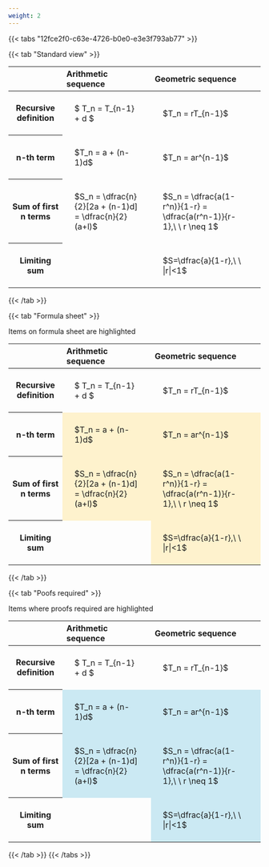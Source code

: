 ```yaml
---
weight: 2
---
```


{{< tabs "12fce2f0-c63e-4726-b0e0-e3e3f793ab77" >}}

{{< tab "Standard view" >}}

<style type="text/css">
#T_52a64 th.col_heading {
  text-align: left;
  font-size: 1em;
}
#T_52a64 td {
  text-align: left;
  font-size: 1em;
  padding: 1.5em;
}
</style>
<table id="T_52a64">
  <thead>
    <tr>
      <th class="blank level0" >&nbsp;</th>
      <th id="T_52a64_level0_col0" class="col_heading level0 col0" >Arithmetic sequence</th>
      <th id="T_52a64_level0_col1" class="col_heading level0 col1" >Geometric sequence</th>
    </tr>
  </thead>
  <tbody>
    <tr>
      <th id="T_52a64_level0_row0" class="row_heading level0 row0" >Recursive definition</th>
      <td id="T_52a64_row0_col0" class="data row0 col0" >$ T_n = T_{n-1} + d $</td>
      <td id="T_52a64_row0_col1" class="data row0 col1" >$T_n = rT_{n-1}$</td>
    </tr>
    <tr>
      <th id="T_52a64_level0_row1" class="row_heading level0 row1" >n-th term</th>
      <td id="T_52a64_row1_col0" class="data row1 col0" >$T_n = a + (n-1)d$</td>
      <td id="T_52a64_row1_col1" class="data row1 col1" >$T_n = ar^{n-1}$</td>
    </tr>
    <tr>
      <th id="T_52a64_level0_row2" class="row_heading level0 row2" >Sum of first n terms</th>
      <td id="T_52a64_row2_col0" class="data row2 col0" >$S_n = \dfrac{n}{2}[2a + (n-1)d] = \dfrac{n}{2}(a+l)$</td>
      <td id="T_52a64_row2_col1" class="data row2 col1" >$S_n = \dfrac{a(1-r^n)}{1-r} = \dfrac{a(r^n-1)}{r-1},\ \  r \neq 1$</td>
    </tr>
    <tr>
      <th id="T_52a64_level0_row3" class="row_heading level0 row3" >Limiting sum</th>
      <td id="T_52a64_row3_col0" class="data row3 col0" ></td>
      <td id="T_52a64_row3_col1" class="data row3 col1" >$S=\dfrac{a}{1-r},\ \ |r|<1$</td>
    </tr>
  </tbody>
</table>
{{< /tab >}}

{{< tab "Formula sheet" >}}

Items on formula sheet are highlighted 
<br>
<style type="text/css">
#T_f579c th.col_heading {
  text-align: left;
  font-size: 1em;
}
#T_f579c td {
  text-align: left;
  font-size: 1em;
  padding: 1.5em;
}
#T_f579c_row0_col0, #T_f579c_row0_col1, #T_f579c_row3_col0 {
  background-color: rgba(0,0,0,0);
}
#T_f579c_row1_col0, #T_f579c_row1_col1, #T_f579c_row2_col0, #T_f579c_row2_col1, #T_f579c_row3_col1 {
  background-color: rgba(255,194,10, 0.2);
}
</style>
<table id="T_f579c">
  <thead>
    <tr>
      <th class="blank level0" >&nbsp;</th>
      <th id="T_f579c_level0_col0" class="col_heading level0 col0" >Arithmetic sequence</th>
      <th id="T_f579c_level0_col1" class="col_heading level0 col1" >Geometric sequence</th>
    </tr>
  </thead>
  <tbody>
    <tr>
      <th id="T_f579c_level0_row0" class="row_heading level0 row0" >Recursive definition</th>
      <td id="T_f579c_row0_col0" class="data row0 col0" >$ T_n = T_{n-1} + d $</td>
      <td id="T_f579c_row0_col1" class="data row0 col1" >$T_n = rT_{n-1}$</td>
    </tr>
    <tr>
      <th id="T_f579c_level0_row1" class="row_heading level0 row1" >n-th term</th>
      <td id="T_f579c_row1_col0" class="data row1 col0" >$T_n = a + (n-1)d$</td>
      <td id="T_f579c_row1_col1" class="data row1 col1" >$T_n = ar^{n-1}$</td>
    </tr>
    <tr>
      <th id="T_f579c_level0_row2" class="row_heading level0 row2" >Sum of first n terms</th>
      <td id="T_f579c_row2_col0" class="data row2 col0" >$S_n = \dfrac{n}{2}[2a + (n-1)d] = \dfrac{n}{2}(a+l)$</td>
      <td id="T_f579c_row2_col1" class="data row2 col1" >$S_n = \dfrac{a(1-r^n)}{1-r} = \dfrac{a(r^n-1)}{r-1},\ \  r \neq 1$</td>
    </tr>
    <tr>
      <th id="T_f579c_level0_row3" class="row_heading level0 row3" >Limiting sum</th>
      <td id="T_f579c_row3_col0" class="data row3 col0" ></td>
      <td id="T_f579c_row3_col1" class="data row3 col1" >$S=\dfrac{a}{1-r},\ \ |r|<1$</td>
    </tr>
  </tbody>
</table>
{{< /tab >}}

{{< tab "Poofs required" >}}

Items where proofs required are highlighted 
<br>
<style type="text/css">
#T_f2c57 th.col_heading {
  text-align: left;
  font-size: 1em;
}
#T_f2c57 td {
  text-align: left;
  font-size: 1em;
  padding: 1.5em;
}
#T_f2c57_row0_col0, #T_f2c57_row0_col1, #T_f2c57_row3_col0 {
  background-color: rgba(0,0,0,0);
}
#T_f2c57_row1_col0, #T_f2c57_row1_col1, #T_f2c57_row2_col0, #T_f2c57_row2_col1, #T_f2c57_row3_col1 {
  background-color: rgba(0,150,200, 0.2);
}
</style>
<table id="T_f2c57">
  <thead>
    <tr>
      <th class="blank level0" >&nbsp;</th>
      <th id="T_f2c57_level0_col0" class="col_heading level0 col0" >Arithmetic sequence</th>
      <th id="T_f2c57_level0_col1" class="col_heading level0 col1" >Geometric sequence</th>
    </tr>
  </thead>
  <tbody>
    <tr>
      <th id="T_f2c57_level0_row0" class="row_heading level0 row0" >Recursive definition</th>
      <td id="T_f2c57_row0_col0" class="data row0 col0" >$ T_n = T_{n-1} + d $</td>
      <td id="T_f2c57_row0_col1" class="data row0 col1" >$T_n = rT_{n-1}$</td>
    </tr>
    <tr>
      <th id="T_f2c57_level0_row1" class="row_heading level0 row1" >n-th term</th>
      <td id="T_f2c57_row1_col0" class="data row1 col0" >$T_n = a + (n-1)d$</td>
      <td id="T_f2c57_row1_col1" class="data row1 col1" >$T_n = ar^{n-1}$</td>
    </tr>
    <tr>
      <th id="T_f2c57_level0_row2" class="row_heading level0 row2" >Sum of first n terms</th>
      <td id="T_f2c57_row2_col0" class="data row2 col0" >$S_n = \dfrac{n}{2}[2a + (n-1)d] = \dfrac{n}{2}(a+l)$</td>
      <td id="T_f2c57_row2_col1" class="data row2 col1" >$S_n = \dfrac{a(1-r^n)}{1-r} = \dfrac{a(r^n-1)}{r-1},\ \  r \neq 1$</td>
    </tr>
    <tr>
      <th id="T_f2c57_level0_row3" class="row_heading level0 row3" >Limiting sum</th>
      <td id="T_f2c57_row3_col0" class="data row3 col0" ></td>
      <td id="T_f2c57_row3_col1" class="data row3 col1" >$S=\dfrac{a}{1-r},\ \ |r|<1$</td>
    </tr>
  </tbody>
</table>
{{< /tab >}}
{{< /tabs >}}